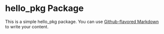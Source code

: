 # hello_pkg Package

This is a simple hello_pkg package. You can use
[Github-flavored Markdown](https://guides.github.com/features/mastering-markdown/)
to write your content.

